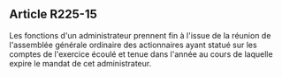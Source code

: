 Article R225-15
----
Les fonctions d'un administrateur prennent fin à l'issue de la réunion de
l'assemblée générale ordinaire des actionnaires ayant statué sur les comptes de
l'exercice écoulé et tenue dans l'année au cours de laquelle expire le mandat de
cet administrateur.
